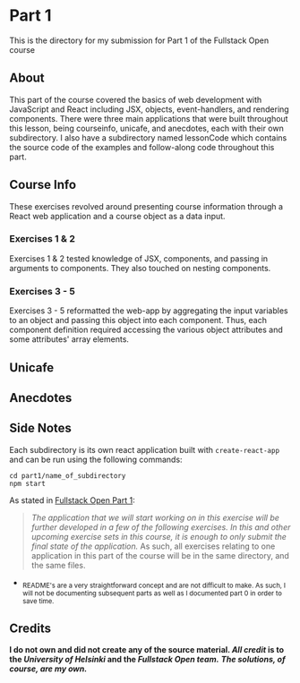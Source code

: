 # Part 1

This is the directory for my submission for Part 1 of the Fullstack Open course

## About

This part of the course covered the basics of web development with JavaScript and React including JSX, objects, event-handlers, and rendering components. There were three main applications that were built throughout this lesson, being courseinfo, unicafe, and anecdotes, each with their own subdirectory. I also have a subdirectory named lessonCode which contains the source code of the examples and follow-along code throughout this part.

## Course Info

These exercises revolved around presenting course information through a React web application and a course object as a data input.

### Exercises 1 & 2
Exercises 1 & 2 tested knowledge of JSX, components, and passing in arguments to components. They also touched on nesting components.

### Exercises 3 - 5
Exercises 3 - 5 reformatted the web-app by aggregating the input variables to an object and passing this object into each component. Thus, each component definition required accessing the various object attributes and some attributes' array elements.

## Unicafe

## Anecdotes

## Side Notes

Each subdirectory is its own react application built with ```create-react-app``` and can be run using the following commands: 
```shell 
cd part1/name_of_subdirectory
npm start
```

As stated in [Fullstack Open Part 1](https://fullstackopen.com/en/part1/introduction_to_react#exercises-1-1-1-2):
> _The application that we will start working on in this exercise will be further developed in a few of the following exercises. In this and other upcoming exercise sets in this course, it is enough to only submit the final state of the application._
As such, all exercises relating to one application in this part of the course will be in the same directory, and the same files.

+ <sub>README's are a very straightforward concept and are not difficult to make. As such, I will not be documenting subsequent parts as well as I documented part 0 in order to save time.</sub>

## Credits

**I do not own and did not create any of the source material. _All credit_ is to the _University of Helsinki_ and the _Fullstack Open team._**
***The solutions, of course, are my own.***